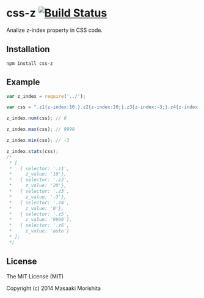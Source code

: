 # css-z [![Build Status](https://travis-ci.org/morishitter/css-z.svg)](https://travis-ci.org/morishitter/css-z)

Analize z-index property in CSS code.

## Installation

```
npm install css-z
```

## Example

```javascript
var z_index = require('../');

var css = ".z1{z-index:10;}.z2{z-index:20;}.z3{z-index:-3;}.z4{z-index:0;}.z5{z-index:9999;}.z6{z-index:auto;}"

z_index.num(css); // 6

z_index.max(css); // 9999

z_index.min(css); // -3

z_index.stats(css);
/*
 * [
 *   { selector: '.z1',
 *     z_value: '10'},
 *   { selector: '.z2',
 *     z_value: '20'},
 *   { selector: '.z3',
 *     z_value: '-3'},
 *   { selector: '.z4',
 *     z_value: '0'},
 *   { selector: '.z5',
 *     z_value: '9999'},
 *   { selector: '.z6',
 *     z_value: 'auto'}
 * ];
 */
```

## License
The MIT License (MIT)

Copyright (c) 2014 Masaaki Morishita
